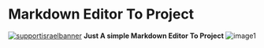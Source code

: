 # Markdown Editor To Project
[![supportisraelbanner](https://i.imagesup.co/images2/8e6cc77363c700198839ae0da7d7fe2409f07647.png)](https://github.com/TheYali1/support-israel-banner/tree/main)
**Just A simple Markdown Editor To Project**
![image1](https://i.imagesup.co/images2/de1f2c276cf0b1a8c73eb24901e8fdb0878bcdd3.png)
